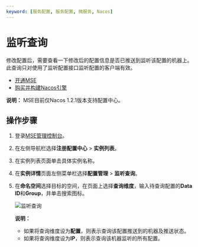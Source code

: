```yaml
---
keyword: [服务配置, 服务配置, 微服务, Nacos]
---
```


# 监听查询

修改配置后，需要查看一下修改后的配置信息是否已推送到监听该配置的机器上。此查询只对使用了监听配置接口监听配置的客户端有效。

-   [开通MSE](https://www.aliyun.com/product/mse)
-   [购买并构建Nacos引擎](/cn.zh-CN/快速入门/微服务注册配置中心/购买并构建Nacos引擎.md)

**说明：** MSE目前仅Nacos 1.2.1版本支持配置中心。

## 操作步骤

1.  登录[MSE管理控制台](https://mse.console.aliyun.com)。

2.  在左侧导航栏选择**注册配置中心** \> **实例列表**。

3.  在实例列表页面单击具体实例名称。

4.  在**实例详情**页面左侧菜单栏选择**配置管理** \> **监听查询**。

5.  在**命名空间**选择目标的空间，在页面上选择**查询维度**，输入待查询配置的**Data ID**和**Group**，并单击搜索图标。

    ![监听查询](https://static-aliyun-doc.oss-accelerate.aliyuncs.com/assets/img/zh-CN/1002309951/p130252.png)

    **说明：**

    -   如果将查询维度设为**配置**，则表示查询该配置推送到的机器及推送状态。
    -   如果将查询维度设为**IP**，则表示查询该机器监听的所有配置。

